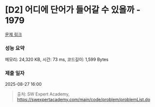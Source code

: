 # [D2] 어디에 단어가 들어갈 수 있을까 - 1979 

[문제 링크](https://swexpertacademy.com/main/code/problem/problemDetail.do?contestProbId=AV5PuPq6AaQDFAUq) 

### 성능 요약

메모리: 24,320 KB, 시간: 73 ms, 코드길이: 1,599 Bytes

### 제출 일자

2025-08-27 16:00



> 출처: SW Expert Academy, https://swexpertacademy.com/main/code/problem/problemList.do
